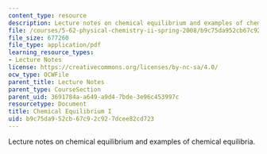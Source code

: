 ```yaml
---
content_type: resource
description: Lecture notes on chemical equilibrium and examples of chemical equilibria.
file: /courses/5-62-physical-chemistry-ii-spring-2008/b9c75da952cb67c92c927dcee82cd723_16_562ln08.pdf
file_size: 677260
file_type: application/pdf
learning_resource_types:
- Lecture Notes
license: https://creativecommons.org/licenses/by-nc-sa/4.0/
ocw_type: OCWFile
parent_title: Lecture Notes
parent_type: CourseSection
parent_uid: 3691784a-a649-a9d4-7bde-3e96c453997c
resourcetype: Document
title: Chemical Equilibrium I
uid: b9c75da9-52cb-67c9-2c92-7dcee82cd723
---
```

Lecture notes on chemical equilibrium and examples of chemical equilibria.